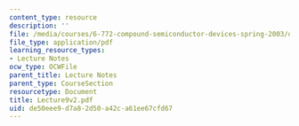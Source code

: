 ```yaml
---
content_type: resource
description: ''
file: /media/courses/6-772-compound-semiconductor-devices-spring-2003/de50eee9d7a82d50a42ca61ee67cfd67_Lecture9v2.pdf
file_type: application/pdf
learning_resource_types:
- Lecture Notes
ocw_type: OCWFile
parent_title: Lecture Notes
parent_type: CourseSection
resourcetype: Document
title: Lecture9v2.pdf
uid: de50eee9-d7a8-2d50-a42c-a61ee67cfd67
---
```

